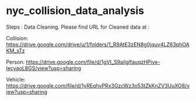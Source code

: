 # nyc_collision_data_analysis

Steps : 
Data Cleaning.
Please find URL for Cleaned data at : 

Collision: https://drive.google.com/drive/u/1/folders/1_R9AtE3zEN8g0jquv4LZ63phOAKM_sTz

Person: https://drive.google.com/file/d/1gVI_S9ailgIfauqzHPiye-IecyaoL8GS/view?usp=sharing

Vehicle: https://drive.google.com/file/d/1yREqhvPRx3GzcWz3o53tZkKnZV3UuXO8/view?usp=sharing
